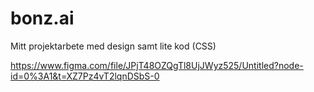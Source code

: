 # bonz.ai
Mitt projektarbete med design samt lite kod (CSS)

https://www.figma.com/file/JPjT48OZQgTl8UjJWyz525/Untitled?node-id=0%3A1&t=XZ7Pz4vT2lqnDSbS-0
